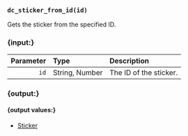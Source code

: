 ### `dc_sticker_from_id(id)`

Gets the sticker from the specified ID.


### {input:}

| Parameter | Type           | Description            |
|----------:|:---------------|:-----------------------|
|      `id` | String, Number | The ID of the sticker. |


### {output:}

#### {output values:}

* [Sticker](/values/sticker.md)